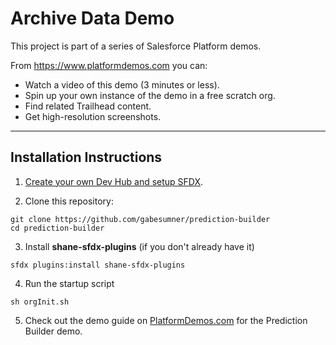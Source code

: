 # Archive Data Demo

This project is part of a series of Salesforce Platform demos.

From <https://www.platformdemos.com> you can:

- Watch a video of this demo (3 minutes or less).
- Spin up your own instance of the demo in a free scratch org.
- Find related Trailhead content.
- Get high-resolution screenshots.

___

## Installation Instructions

1. [Create your own Dev Hub and setup SFDX](https://trailhead.salesforce.com/en/content/learn/modules/sfdx_app_dev/sfdx_app_dev_setup_dx).


2. Clone this repository:

```
git clone https://github.com/gabesumner/prediction-builder
cd prediction-builder
```

3. Install **shane-sfdx-plugins** (if you don't already have it)

  ```
  sfdx plugins:install shane-sfdx-plugins
  ```

4. Run the startup script

  ```
  sh orgInit.sh
  ```

5. Check out the demo guide on [PlatformDemos.com](https://www.platformdemos.com) for the Prediction Builder demo.